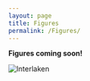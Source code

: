 ```yaml
---
layout: page
title: Figures
permalink: /Figures/
---
```

**Figures coming soon!**

![Interlaken](fig/interlaken.jpg)
